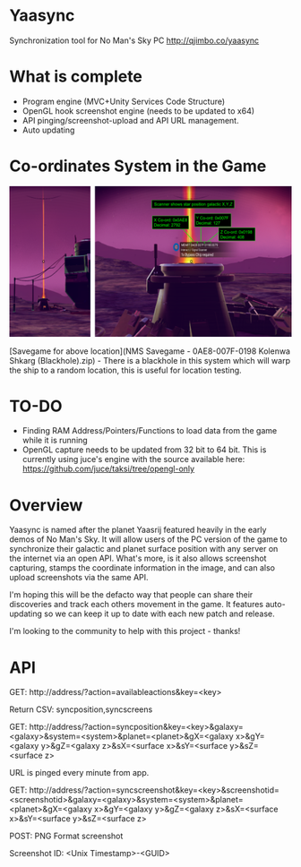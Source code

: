 # Yaasync
Synchronization tool for No Man's Sky PC
http://qjimbo.co/yaasync

# What is complete
* Program engine (MVC+Unity Services Code Structure)
* OpenGL hook screenshot engine (needs to be updated to x64)
* API pinging/screenshot-upload and API URL management.
* Auto updating

# Co-ordinates System in the Game
![alt tag](readme_scanner_coordinates.png)

[Savegame for above location](NMS Savegame - 0AE8-007F-0198 Kolenwa Shkarg (Blackhole).zip) - There is a blackhole in this system which will warp the ship to a random location, this is useful for location testing.

# TO-DO
* Finding RAM Address/Pointers/Functions to load data from the game while it is running
* OpenGL capture needs to be updated from 32 bit to 64 bit. This is currently using juce's engine with the source available here: https://github.com/juce/taksi/tree/opengl-only

# Overview
Yaasync is named after the planet Yaasrij featured heavily in the early demos of No Man's Sky. It will allow users of the PC version of the game to synchronize their galactic and planet surface position with any server on the internet via an open API. What's more, is it also allows screenshot capturing, stamps the coordinate information in the image, and can also upload screenshots via the same API.

I'm hoping this will be the defacto way that people can share their discoveries and track each others movement in the game. It features auto-updating so we can keep it up to date with each new patch and release.

I'm looking to the community to help with this project - thanks!

# API
GET: http://address/?action=availableactions&amp;key=&lt;key&gt;

Return CSV: syncposition,syncscreens

GET: http://address/?action=syncposition&amp;key=&lt;key&gt;&amp;galaxy=&lt;galaxy&gt;&amp;system=&lt;system&gt;&amp;planet=&lt;planet&gt;&amp;gX=&lt;galaxy x&gt;&amp;gY=&lt;galaxy y&gt;&amp;gZ=&lt;galaxy z&gt;&amp;sX=&lt;surface x&gt;&amp;sY=&lt;surface y&gt;&amp;sZ=&lt;surface z&gt;

URL is pinged every minute from app.

GET: http://address/?action=syncscreenshot&amp;key=&lt;key&gt;&amp;screenshotid=&lt;screenshotid&gt;&amp;galaxy=&lt;galaxy&gt;&amp;system=&lt;system&gt;&amp;planet=&lt;planet&gt;&amp;gX=&lt;galaxy x&gt;&amp;gY=&lt;galaxy y&gt;&amp;gZ=&lt;galaxy z&gt;&amp;sX=&lt;surface x&gt;&amp;sY=&lt;surface y&gt;&amp;sZ=&lt;surface z&gt;

POST: PNG Format screenshot

Screenshot ID: &lt;Unix Timestamp&gt;-&lt;GUID&gt;
